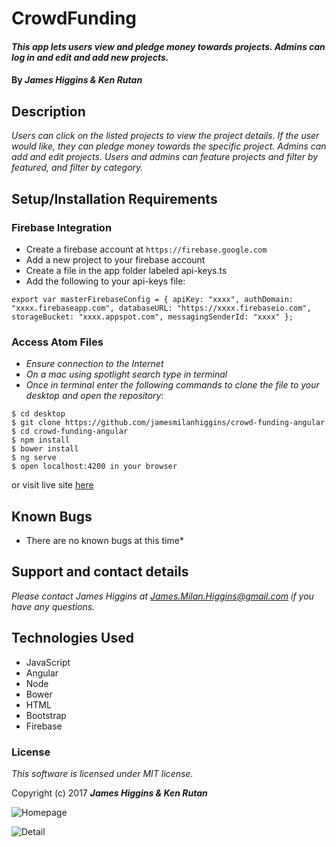 # CrowdFunding

#### _This app lets users view and pledge money towards projects. Admins can log in and edit and add new projects._



#### By _**James Higgins & Ken Rutan**_

## Description

_Users can click on the listed projects to view the project details. If the user would like, they can pledge money towards the specific project. Admins can add and edit projects. Users and admins can feature projects and filter by featured, and filter by category._

## Setup/Installation Requirements

### Firebase Integration

* Create a firebase account at `https://firebase.google.com`
* Add a new project to your firebase account
* Create a file in the app folder labeled api-keys.ts
* Add the following to your api-keys file:

`export var masterFirebaseConfig = {
    apiKey: "xxxx",
    authDomain: "xxxx.firebaseapp.com",
    databaseURL: "https://xxxx.firebaseio.com",
    storageBucket: "xxxx.appspot.com",
    messagingSenderId: "xxxx"
  };
`
### Access Atom Files

* _Ensure connection to the Internet_
* _On a mac using spotlight search type in terminal_
* _Once in terminal enter the following commands to clone the file to your desktop and open the repository:_
```
$ cd desktop
$ git clone https://github.com/jamesmilanhiggins/crowd-funding-angular
$ cd crowd-funding-angular
$ npm install
$ bower install
$ ng serve
$ open localhost:4200 in your browser
```
or visit live site [here](https://crowd-funding-85940.firebaseapp.com/)


## Known Bugs

* There are no known bugs at this time*


## Support and contact details

_Please contact James Higgins at James.Milan.Higgins@gmail.com if you have any questions._

## Technologies Used

* JavaScript
* Angular
* Node
* Bower
* HTML
* Bootstrap
* Firebase

### License

*This software is licensed under MIT license.*

Copyright (c) 2017 **_James Higgins & Ken Rutan_**

![Homepage](src/app/assets/images/home-page-screenshot.png)

![Detail](src/app/assets/images/detail.png)
